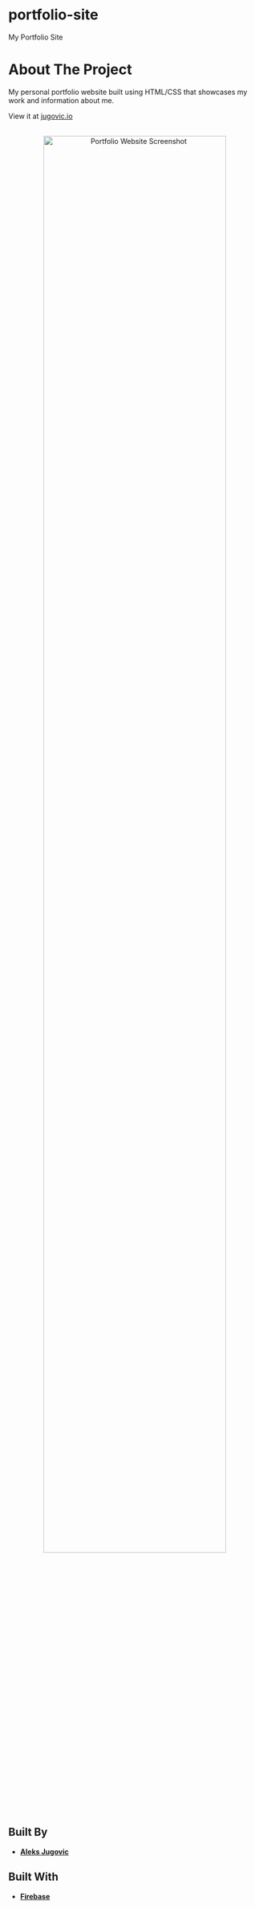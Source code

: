 # portfolio-site
My Portfolio Site

# About The Project

My personal portfolio website built using HTML/CSS that showcases my work and information about me.

View it at [jugovic.io](jugovic.io)

<br>
<div align="center">
    <img src="https://i.imgur.com/PFSRmEd.png" alt="Portfolio Website Screenshot" width="85%" />
</div>
<br>

## Built By

- **[Aleks Jugovic](https://github.com/Aleksjug)**

## Built With

- **[Firebase](https://firebase.google.com)**
